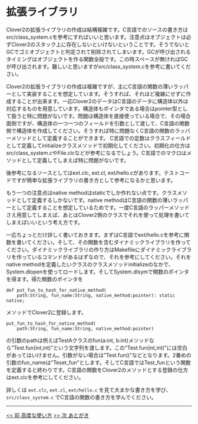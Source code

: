 # 拡張ライブラリ

Clover2の拡張ライブラリの作成は結構複雑です。C言語でのソースの書き方はsrc/class_system.cを参考にすればいいと思います。注意点はオブジェクトは必ずClover2のスタック上に存在しないといけないということです。そうでないとGCでゴミオブジェクトと判定されて削除されてしまいます。GCが呼び出されるタイミングはオブジェクトを作る関数全般です。この時スペースが無ければGCが呼び出されます。難しいと思いますがsrc/class_system.cを参考に書いてください。

Clover2の拡張ライブラリの作成は複雑ですが、主にC言語の関数の薄いラッパーとして実装することを想定しています。そうすれば、それほど複雑にせずに作成することが出来ます。一応Clover2のデータはC言語のデータに構造体以外は対応するものを用意しています。構造体もポインタである場合はpointer型として扱うと特に問題がないです。問題は構造体を直接使っている場合で、その場合面倒ですが、構造体の一つ一つのフィールドを引数として渡して、C言語の関数側で構造体を作成してください。そうすれば特に問題なくC言語の関数のラッパーメソッドとして定義することができます。
C言語での定数はクラスフィールドとして定義してinitializeクラスメソッドで初期化してください。初期化の仕方はsrc/class_system.cやFile.clcなどが参考になるでしょう。C言語でのマクロはメソッドとして定義してしまえば特に問題がないです。

後参考になるソースとしてはext.clc, ext.cl, ext/hello.cがあります。テストコードですが簡単な拡張ライブラリの書き方として参考になるかと思います。

もう一つの注意点はnative methodはstaticでしか作れない点です。クラスメソッドとして定義するしかないです。native methodはC言語の関数の薄いラッパーとして定義することを想定しているためです。一度C言語のラッパーメソッドさえ用意してしまえば、あとはClover2側のクラスでそれを使って処理を書いてしまえばいいという考え方です。

一応ちょっとだけ詳しく書いておきます。まずはC言語でext/hello.cを参考に関数を書いてください。そして、その関数を含むダイナミックライブラリを作ってください。ダイナミックライブラリの作り方はMakefileにダイナミックライブラリを作っているコマンドがあるはずなので、それを参考にしてください。それをnative methodを定義したいクラスのクラスメソッドinitializeのなかで、System.dlopenを使ってロードします。そしてSystem.dlsymで関数のポインタを得ます。得た関数のポインタを

    def put_fun_to_hash_for_native_method(
        path:String, fun_name:String, native_method:pointer): static native;

メソッドでClover2に登録します。

    put_fun_to_hash_for_native_method(
        path:String, fun_name:String, native_method:pointer)

の引数のpathは例えばTestAクラスのfun(a:int, b:int)メソッドなら"Test.fun(int,int)"という文字列を渡します。この"Test.fun(int,int)"には空白があってはいけません。引数がない場合は"Test.fun()"などとなります。2番めの引数のfun_nameは"Teset_fun"とします。そしてC言語ではTest_funという関数を定義すると終わりです。C言語の関数をClover2のメソッドとする登録の仕方はext.clcを参考にしてください。

詳しくは `ext.clc`, `ext.cl`, `ext/hello.c` を見て大まかな書き方を学び、 `src/class_system.c` でC言語の関数の書き方を学んでください。

----

[<< 前 高度な使い方](usage2) [>> 次 あとがき](conclusion)
